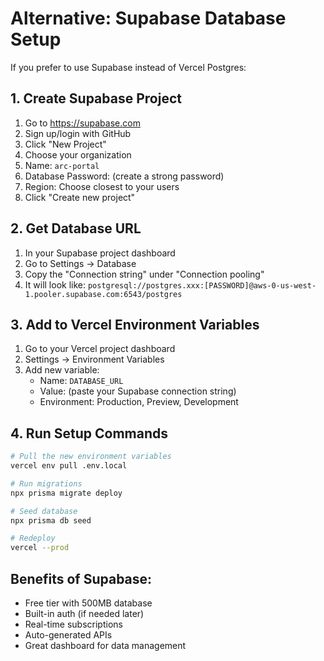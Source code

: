 # Alternative: Supabase Database Setup

If you prefer to use Supabase instead of Vercel Postgres:

## 1. Create Supabase Project
1. Go to https://supabase.com
2. Sign up/login with GitHub
3. Click "New Project"
4. Choose your organization
5. Name: `arc-portal`
6. Database Password: (create a strong password)
7. Region: Choose closest to your users
8. Click "Create new project"

## 2. Get Database URL
1. In your Supabase project dashboard
2. Go to Settings → Database
3. Copy the "Connection string" under "Connection pooling"
4. It will look like: `postgresql://postgres.xxx:[PASSWORD]@aws-0-us-west-1.pooler.supabase.com:6543/postgres`

## 3. Add to Vercel Environment Variables
1. Go to your Vercel project dashboard
2. Settings → Environment Variables
3. Add new variable:
   - Name: `DATABASE_URL`
   - Value: (paste your Supabase connection string)
   - Environment: Production, Preview, Development

## 4. Run Setup Commands
```bash
# Pull the new environment variables
vercel env pull .env.local

# Run migrations
npx prisma migrate deploy

# Seed database
npx prisma db seed

# Redeploy
vercel --prod
```

## Benefits of Supabase:
- Free tier with 500MB database
- Built-in auth (if needed later)
- Real-time subscriptions
- Auto-generated APIs
- Great dashboard for data management